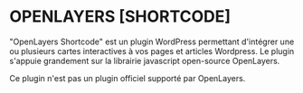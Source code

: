 OPENLAYERS [SHORTCODE]
====================

"OpenLayers Shortcode" est un plugin WordPress permettant d'intégrer une ou plusieurs cartes interactives à vos pages et articles Wordpress.
Le plugin s'appuie grandement sur la librairie javascript open-source OpenLayers.

Ce plugin n'est pas un plugin officiel supporté par OpenLayers.
